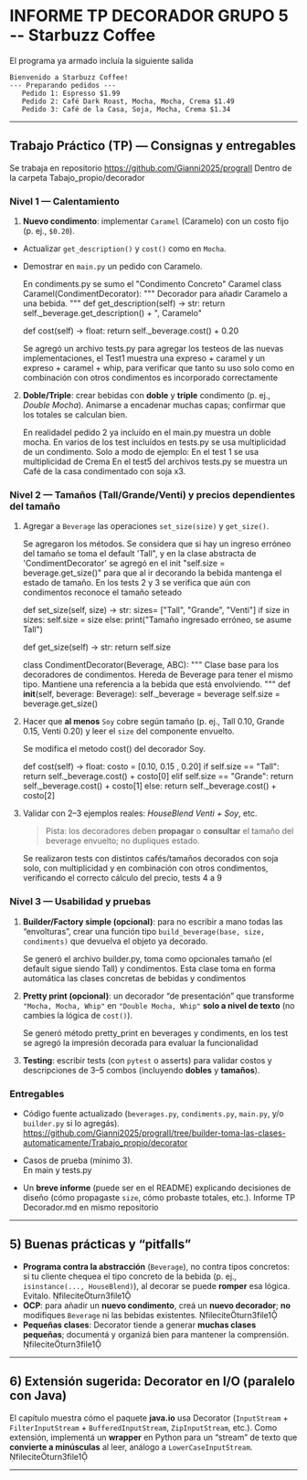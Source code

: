# INFORME TP DECORADOR GRUPO 5 -- Starbuzz Coffee

El programa ya armado incluía la siguiente salida
```
Bienvenido a Starbuzz Coffee!
--- Preparando pedidos ---
   Pedido 1: Espresso $1.99
   Pedido 2: Café Dark Roast, Mocha, Mocha, Crema $1.49
   Pedido 3: Café de la Casa, Soja, Mocha, Crema $1.34
```

---
  
##  Trabajo Práctico (TP) — Consignas y entregables
  
   Se trabaja en repositorio https://github.com/Gianni2025/prograII
   Dentro de la carpeta Tabajo_propio/decorador

### Nivel 1 — Calentamiento     
1. **Nuevo condimento**: implementar `Caramel` (Caramelo) con un costo fijo (p. ej., `$0.20`).  
- Actualizar `get_description()` y `cost()` como en `Mocha`.  
- Demostrar en `main.py` un pedido con Caramelo.

   En condiments.py se sumo el "Condimento Concreto" Caramel
   class Caramel(CondimentDecorator):
   """
               Decorador para añadir Caramelo a una bebida.
               """
   def get_description(self) -> str:
   return self._beverage.get_description() + ", Caramelo"

   def cost(self) -> float:
   return self._beverage.cost() + 0.20

   Se agregó un archivo tests.py para agregar los testeos de las nuevas implementaciones, el Test1 muestra una expreso + caramel  y un expreso + caramel + whip, para verificar que tanto su uso solo como en combinación con otros condimentos es incorporado correctamente


2. **Doble/Triple**: crear bebidas con **doble** y **triple** condimento (p. ej., *Double Mocha*). Animarse a encadenar muchas capas; confirmar que los totales se calculan bien.

   En realidadel pedido 2 ya incluído en el main.py muestra un doble mocha.
   En varios de los test incluídos en tests.py se usa multiplicidad de un condimento.
   Solo a modo de ejemplo:
      En el test 1 se usa multiplicidad de Crema
      En el test5 del archivos tests.py se muestra un Café de la casa condimentado con soja x3.


### Nivel 2 — Tamaños (**Tall/Grande/Venti**) y precios dependientes del tamaño
1. Agregar a `Beverage` las operaciones `set_size(size)` y `get_size()`. 

   Se agregaron los métodos. Se considera que si hay un ingreso erróneo del tamaño se toma el default 'Tall", y en la clase abstracta de 'CondimentDecorator' se agregó en el init "self.size = beverage.get_size()" para que al ir decorando la bebida mantenga el estado de tamaño.
   En los tests 2 y 3 se verifica que aún con condimentos reconoce el tamaño seteado

      def set_size(self, size) -> str:
         sizes= ["Tall", "Grande", "Venti"]
         if size in sizes:
               self.size = size
         else:
               print("Tamaño ingresado erróneo, se asume Tall")
               
      def get_size(self) -> str:
         return self.size

      class CondimentDecorator(Beverage, ABC):
      """
      Clase base para los decoradores de condimentos.
      Hereda de Beverage para tener el mismo tipo.
      Mantiene una referencia a la bebida que está envolviendo.
      """
      def __init__(self, beverage: Beverage):
         self._beverage = beverage
         self.size = beverage.get_size()
      

2. Hacer que **al menos** `Soy` cobre según tamaño (p. ej., Tall 0.10, Grande 0.15, Venti 0.20) y leer el `size` del componente envuelto.  

   Se modifica el metodo cost() del decorador Soy. 

   def cost(self) -> float:
      costo = [0.10, 0.15 , 0.20]
      if self.size == "Tall":
            return self._beverage.cost() + costo[0]
      elif self.size == "Grande":
            return self._beverage.cost() + costo[1]
      else:
            return self._beverage.cost() + costo[2]      


3. Validar con 2–3 ejemplos reales: *HouseBlend Venti + Soy*, etc.  
   > Pista: los decoradores deben **propagar** o **consultar** el tamaño del beverage envuelto; no dupliques estado.

   Se realizaron tests con distintos cafés/tamaños decorados con soja solo, con multiplicidad y en combinación con otros condimentos, verificando el correcto cálculo del precio, tests 4 a 9


### Nivel 3 — Usabilidad y pruebas
1. **Builder/Factory simple (opcional)**: para no escribir a mano todas las “envolturas”, crear una función tipo `build_beverage(base, size, condiments)` que devuelva el objeto ya decorado.  

   Se generó el archivo builder.py, toma como opcionales tamaño (el default sigue siendo Tall) y condimentos.
   Esta clase toma en forma automática las clases concretas de bebidas y condimentos

2. **Pretty print (opcional)**: un decorador “de presentación” que transforme `"Mocha, Mocha, Whip"` en `"Double Mocha, Whip"` **solo a nivel de texto** (no cambies la lógica de `cost()`).


   Se generó método pretty_print en beverages y condiments, 
   en los test se agregó la impresión decorada para evaluar la funcionalidad


3. **Testing**: escribir tests (con `pytest` o asserts) para validar costos y descripciones de 3–5 combos (incluyendo **dobles** y **tamaños**).



### Entregables
- Código fuente actualizado (`beverages.py`, `condiments.py`, `main.py`, y/o `builder.py` si lo agregás).  
   https://github.com/Gianni2025/prograII/tree/builder-toma-las-clases-automaticamente/Trabajo_propio/decorator

- Casos de prueba (mínimo 3).  
   En main y tests.py

- Un **breve informe** (puede ser en el README) explicando decisiones de diseño (cómo propagaste `size`, cómo probaste totales, etc.).
   Informe TP Decorador.md en mismo repositorio
---

## 5) Buenas prácticas y “pitfalls”

- **Programa contra la abstracción** (`Beverage`), no contra tipos concretos: si tu cliente chequea el tipo concreto de la bebida (p. ej., `isinstance(..., HouseBlend)`), al decorar se puede **romper** esa lógica. Evitalo. fileciteturn3file1  
- **OCP**: para añadir un **nuevo condimento**, creá un **nuevo decorador**; **no** modifiques `Beverage` ni las bebidas existentes. fileciteturn3file1  
- **Pequeñas clases**: Decorator tiende a generar **muchas clases pequeñas**; documentá y organizá bien para mantener la comprensión. fileciteturn3file1

---

## 6) Extensión sugerida: Decorator en I/O (paralelo con Java)

El capítulo muestra cómo el paquete **java.io** usa Decorator (`InputStream` + `FilterInputStream` + `BufferedInputStream`, `ZipInputStream`, etc.). Como extensión, implementá un **wrapper** en Python para un “stream” de texto que **convierte a minúsculas** al leer, análogo a `LowerCaseInputStream`. fileciteturn3file1

---
